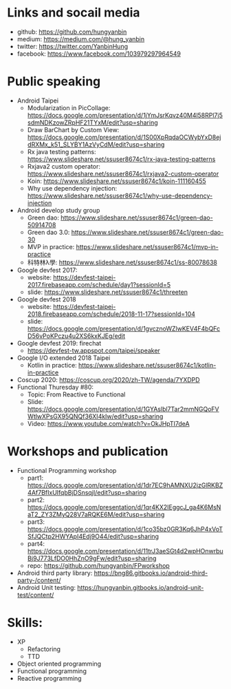 # Links and socail media
- github: https://github.com/hungyanbin
- medium: https://medium.com/@hung_yanbin
- twitter: https://twitter.com/YanbinHung
- facebook: https://www.facebook.com/103979297964549

# Public speaking
- Android Taipei
  + Modularization in PicCollage: https://docs.google.com/presentation/d/1jYmJsrKqvz40M4l58RPl7j5sdmNDKzowZRpHF21TYxM/edit?usp=sharing
  + Draw BarChart by Custom View: https://docs.google.com/presentation/d/1S00XpRqdaOCWybYxD8ejdRXMx_k51_SLYBY1AzVyCdM/edit?usp=sharing
  + Rx java testing patterns: https://www.slideshare.net/ssuser8674c1/rx-java-testing-patterns
  + Rxjava2 custom operator: https://www.slideshare.net/ssuser8674c1/rxjava2-custom-operator
  + Koin: https://www.slideshare.net/ssuser8674c1/koin-111160455
  + Why use dependency injection: https://www.slideshare.net/ssuser8674c1/why-use-dependency-injection
- Android develop study group
  + Green dao: https://www.slideshare.net/ssuser8674c1/green-dao-50914708
  + Green dao 3.0: https://www.slideshare.net/ssuser8674c1/green-dao-30
  + MVP in practice: https://www.slideshare.net/ssuser8674c1/mvp-in-practice
  + 科特林λ學: https://www.slideshare.net/ssuser8674c1/ss-80078638
- Google devfest 2017: 
  + website: https://devfest-taipei-2017.firebaseapp.com/schedule/day1?sessionId=5
  + slide: https://www.slideshare.net/ssuser8674c1/threeten
- Google devfest 2018
  + website: https://devfest-taipei-2018.firebaseapp.com/schedule/2018-11-17?sessionId=104
  + slide: https://docs.google.com/presentation/d/1gvcznoWZlwKEV4F4bQFcD56vPoKPczu4u2XS6kxKJEg/edit
- Google devfest 2019: firechat 
  + https://devfest-tw.appspot.com/taipei/speaker
- Google I/O extended 2018 Taipei
  + Kotlin in practice: https://www.slideshare.net/ssuser8674c1/kotlin-in-practice
- Coscup 2020: https://coscup.org/2020/zh-TW/agenda/7YXDPD
- Functional Thuresday #80:
  + Topic: From Reactive to Functional
  + Slide: https://docs.google.com/presentation/d/1GYAslbl7Tar2mmNGQoFVWtlwXPsGX95QNQf36XI4kIw/edit?usp=sharing
  + Video: https://www.youtube.com/watch?v=OkJHpTI7deA

# Workshops and publication
- Functional Programming workshop
  + part1: https://docs.google.com/presentation/d/1dr7EC9hAMNXU2jzGlRKBZ4Af7BfIxUIfqbBjDSnsqjI/edit?usp=sharing
  + part2: https://docs.google.com/presentation/d/1qr4KX2IEggcJ_ga4K6MsNaT2_ZY3ZMyQ28V7aRQKE6M/edit?usp=sharing
  + part3: https://docs.google.com/presentation/d/1co35bz0GR3Kq6JhP4xVoTSfJQCtp2HWYApI4Edj9O44/edit?usp=sharing
  + part4: https://docs.google.com/presentation/d/11trJ3aeSGt4d2wpHOnwrbuBj9J773LfDO0HhZnO9gFw/edit?usp=sharing
  + repo: https://github.com/hungyanbin/FPworkshop
- Android third party library: https://bng86.gitbooks.io/android-third-party-/content/
- Android Unit testing: https://hungyanbin.gitbooks.io/android-unit-test/content/

# Skills:
- XP
  + Refactoring
  + TTD
- Object oriented programming
- Functional programming
- Reactive programming
